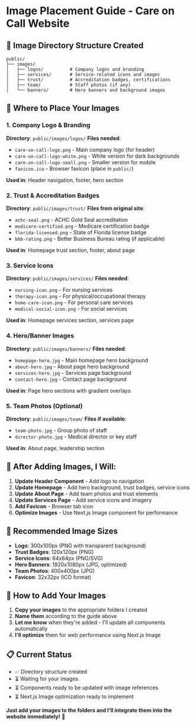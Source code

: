 # Image Placement Guide - Care on Call Website

## 📁 Image Directory Structure Created

```
public/
├── images/
│   ├── logos/          # Company logos and branding
│   ├── services/       # Service-related icons and images
│   ├── trust/          # Accreditation badges, certifications
│   ├── team/           # Staff photos (if any)
│   └── banners/        # Hero banners and background images
```

## 🎯 **Where to Place Your Images**

### 1. **Company Logo & Branding**
**Directory**: `public/images/logos/`
**Files needed**:
- `care-on-call-logo.png` - Main company logo (for header)
- `care-on-call-logo-white.png` - White version for dark backgrounds
- `care-on-call-logo-small.png` - Smaller version for mobile
- `favicon.ico` - Browser favicon (place in `public/`)

**Used in**: Header navigation, footer, hero section

### 2. **Trust & Accreditation Badges**
**Directory**: `public/images/trust/`
**Files from original site**:
- `achc-seal.png` - ACHC Gold Seal accreditation
- `medicare-certified.png` - Medicare certification badge
- `florida-licensed.png` - State of Florida license badge
- `bbb-rating.png` - Better Business Bureau rating (if applicable)

**Used in**: Homepage trust section, footer, about page

### 3. **Service Icons**
**Directory**: `public/images/services/`
**Files needed**:
- `nursing-icon.png` - For nursing services
- `therapy-icon.png` - For physical/occupational therapy
- `home-care-icon.png` - For personal care services
- `medical-social-icon.png` - For social services

**Used in**: Homepage services section, services page

### 4. **Hero/Banner Images**
**Directory**: `public/images/banners/`
**Files needed**:
- `homepage-hero.jpg` - Main homepage hero background
- `about-hero.jpg` - About page hero background
- `services-hero.jpg` - Services page background
- `contact-hero.jpg` - Contact page background

**Used in**: Page hero sections with gradient overlays

### 5. **Team Photos (Optional)**
**Directory**: `public/images/team/`
**Files if available**:
- `team-photo.jpg` - Group photo of staff
- `director-photo.jpg` - Medical director or key staff

**Used in**: About page, leadership section

## 🔧 **After Adding Images, I Will:**

1. **Update Header Component** - Add logo to navigation
2. **Update Homepage** - Add hero background, trust badges, service icons
3. **Update About Page** - Add team photos and trust elements
4. **Update Services Page** - Add service icons and imagery
5. **Add Favicon** - Browser tab icon
6. **Optimize Images** - Use Next.js Image component for performance

## 📏 **Recommended Image Sizes**

- **Logo**: 300x100px (PNG with transparent background)
- **Trust Badges**: 120x120px (PNG)
- **Service Icons**: 64x64px (PNG/SVG)
- **Hero Banners**: 1920x1080px (JPG, optimized)
- **Team Photos**: 400x400px (JPG)
- **Favicon**: 32x32px (ICO format)

## 🚀 **How to Add Your Images**

1. **Copy your images** to the appropriate folders I created
2. **Name them** according to the guide above
3. **Let me know** when they're added - I'll update all components automatically
4. **I'll optimize** them for web performance using Next.js Image

## 📋 **Current Status**

- ✅ Directory structure created
- ⏳ Waiting for your images
- ⏳ Components ready to be updated with image references
- ⏳ Next.js Image optimization ready to implement

**Just add your images to the folders and I'll integrate them into the website immediately!** 🎨